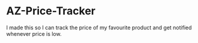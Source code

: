 # AZ-Price-Tracker
I made this so I can track the price of my favourite product and get notified whenever price is low.
